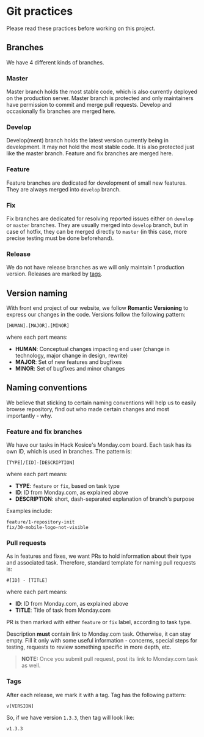 # Git practices

Please read these practices before working on this project.


## Branches

We have 4 different kinds of branches.

### Master

Master branch holds the most stable code, which is also currently deployed on the production server. Master branch is protected and only maintainers have permission to commit and merge pull requests. Develop and occasionally fix branches are merged here.

### Develop

Develop(ment) branch holds the latest version currently being in development. It may not hold the most stable code. It is also protected just like the master branch. Feature and fix branches are merged here.

### Feature

Feature branches are dedicated for development of small new features. They are always merged into `develop` branch.

### Fix

Fix branches are dedicated for resolving reported issues either on `develop` or `master` branches. They are usually merged into `develop` branch, but in case of hotfix, they can be merged directly to `master` (in this case, more precise testing must be done beforehand).

### Release

We do not have release branches as we will only maintain 1 production version. Releases are marked by [tags](#tags).


## Version naming

With front end project of our website, we follow **Romantic Versioning** to express our changes in the code. Versions follow the following pattern:

    [HUMAN].[MAJOR].[MINOR]

where each part means:

- **HUMAN**: Conceptual changes impacting end user (change in technology, major change in design, rewrite)
- **MAJOR**: Set of new features and bugfixes
- **MINOR**: Set of bugfixes and minor changes


## Naming conventions

We believe that sticking to certain naming conventions will help us to easily browse repository, find out who made certain changes and most importantly - why.

### Feature and fix branches

We have our tasks in Hack Kosice's Monday.com board. Each task has its own ID, which is used in branches. The pattern is:

    [TYPE]/[ID]-[DESCRIPTION]

where each part means:

- **TYPE**: `feature` or `fix`, based on task type
- **ID**: ID from Monday.com, as explained above
- **DESCRIPTION**: short, dash-separated explanation of branch's purpose

Examples include:

    feature/1-repository-init
    fix/30-mobile-logo-not-visible

### Pull requests

As in features and fixes, we want PRs to hold information about their type and associated task. Therefore, standard template for naming pull requests is:

    #[ID] - [TITLE]

where each part means:

- **ID**: ID from Monday.com, as explained above
- **TITLE**: Title of task from Monday.com

PR is then marked with either `feature` or `fix` label, according to task type.

Description **must** contain link to Monday.com task. Otherwise, it can stay empty. Fill it only with some useful information - concerns, special steps for testing, requests to review something specific in more depth, etc.

> **NOTE:** Once you submit pull request, post its link to Monday.com task as well.

### Tags

After each release, we mark it with a tag. Tag has the following pattern:

    v[VERSION]

So, if we have version `1.3.3`, then tag will look like:

    v1.3.3
